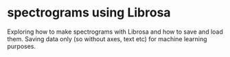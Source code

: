 # spectrograms using Librosa
 Exploring how to make spectrograms with Librosa and how to save and load them. Saving data only (so without axes, text etc) for machine learning purposes.
